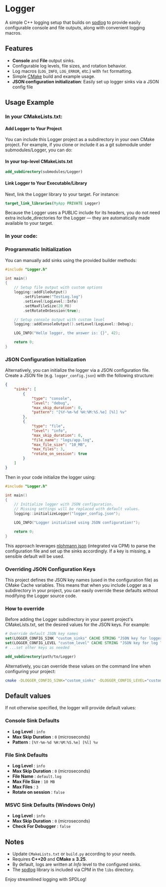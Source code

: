 # Logger

A simple C++ logging setup that builds on [spdlog](https://github.com/gabime/spdlog) to provide easily configurable console and file outputs, along with convenient logging macros.

## Features
- **Console** and **File** output sinks.
- Configurable log levels, file sizes, and rotation behavior.
- Log macros (`LOG_INFO`, `LOG_ERROR`, etc.) with `fmt` formatting.
- Simple [CMake](https://cmake.org/) build and example usage.
- **JSON configuration initialization**: Easily set up logger sinks via a JSON config file


## Usage Example

### In your CMakeLists.txt:
#### Add Logger to Your Project
You can include this Logger project as a subdirectory in your own CMake project. For example, if you clone or include it as a git submodule under submodules/Logger, you can do:

#### In your top-level CMakeLists.txt
```cmake
add_subdirectory(submodules/Logger)
```

#### Link Logger to Your Executable/Library
Next, link the Logger library to your target. For instance:

```cmake
target_link_libraries(MyApp PRIVATE Logger)
```

Because the Logger uses a PUBLIC include for its headers, you do not need extra include_directories for the Logger — they are automatically made available to your target.


### In your code:

### Programmatic Initialization

You can manually add sinks using the provided builder methods:

```cpp
#include "Logger.h"

int main()
{
    // Setup file output with custom options
    logging::addFileOutput()
        .setFilename("TestLog.log")
        .setLevel(LogLevel::Info)
        .setMaxFileSize(20_MB)
        .setRotateOnSession(true);

    // Setup console output with custom level
    logging::addConsoleOutput().setLevel(LogLevel::Debug);

    LOG_INFO("Hello logger, the answer is: {}", 42);

    return 0;
}
```

### JSON Configuration Initialization

Alternatively, you can initialize the logger via a JSON configuration file. Create a JSON file (e.g. `logger_config.json`) with the following structure:

```json
{
    "sinks": [
        {
            "type": "console",
            "level": "debug",
            "max_skip_duration": 0,
            "pattern": "[%Y-%m-%d %H:%M:%S.%e] [%l] %v"
        },
        {
            "type": "file",
            "level": "info",
            "max_skip_duration": 0,
            "file_name": "logs/app.log",
            "max_file_size": "10_MB",
            "max_files": 3,
            "rotate_on_session": true
        }
    ]
}
```

Then in your code initialize the logger using:

```cpp
#include "Logger.h"

int main()
{
    // Initialize logger with JSON configuration.
    // Missing settings will be replaced with default values.
    logging::initializeLogger("logger_config.json");

    LOG_INFO("Logger initialized using JSON configuration!");

    return 0;
}

```

This approach leverages [nlohmann json](https://github.com/nlohmann/json) (integrated via CPM) to parse the configuration file and set up the sinks accordingly. If a key is missing, a sensible default will be used.

### Overriding JSON Configuration Keys

This project defines the JSON key names (used in the configuration file) as CMake Cache variables. This means that when you include Logger as a subdirectory in your project, you can easily override these defaults without modifying the Logger source code.

### How to override

Before adding the Logger subdirectory in your parent project's CMakeLists.txt, set the desired values for the JSON keys. For example:

```cmake
# Override default JSON key names
set(LOGGER_CONFIG_SINK "custom_sinks" CACHE STRING "JSON key for logger sinks")
set(LOGGER_CONFIG_LEVEL "custom_level" CACHE STRING "JSON key for log level")
# ...set other keys as needed

add_subdirectory(path/to/Logger)
```

Alternatively, you can override these values on the command line when configuring your project:

```bash
cmake -DLOGGER_CONFIG_SINK="custom_sinks" -DLOGGER_CONFIG_LEVEL="custom_level" <path-to-your-project>
```


## Default values

If not otherwise specified, the logger will provide default values:

### Console Sink Defaults
- **Log Level** : `info`
- **Max Skip Duration** : `0` (microseconds)
- **Pattern** : `[%Y-%m-%d %H:%M:%S.%e] [%l] %v`

### File Sink Defaults
- **Log Level** : `info`
- **Max Skip Duration** : `0` (microseconds)
- **File Name** : `default.log`
- **Max File Size** : `10 MB`
- **Max Files** : `3`
- **Rotate on session** : `false`

### MSVC Sink Defaults (Windows Only)
- **Log Level** : `info`
- **Max Skip Duration** : `0` (microseconds)
- **Check For Debugger** : `false`


## Notes
- Update `CMakeLists.txt` or `build.py` according to your needs.
- Requires **C++20** and **CMake ≥ 3.25**.
- By default, logs are written at *Info* level to the configured sinks.  
- The [spdlog](https://github.com/gabime/spdlog) library is included via CPM in the `libs` directory. 

Enjoy streamlined logging with SPDLog!
